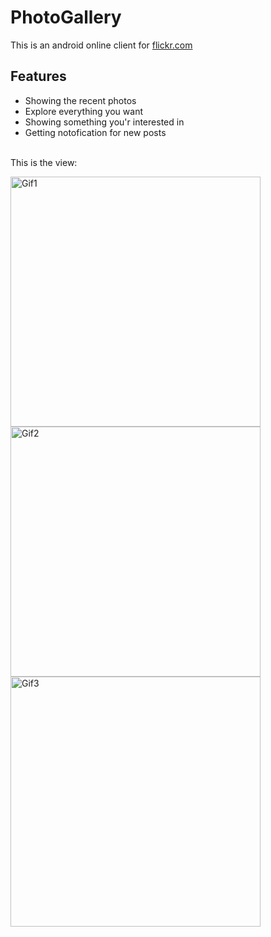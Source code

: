 # PhotoGallery
This is an android online client for [flickr.com](https://www.flickr.com/)
## Features
* Showing the recent photos
* Explore everything you want
* Showing something you'r interested in
* Getting notofication for new posts

<br/>
This is the view: <br/>
<p><img height="400" src="https://user-images.githubusercontent.com/52744015/106471356-c6f98980-64b6-11eb-852e-9f7db2d610d5.gif" alt="Gif1"/>
  <img height="400" src="https://user-images.githubusercontent.com/52744015/106471313-bc3ef480-64b6-11eb-8d8a-09d06a85666c.gif" alt="Gif2"/>
  <img height="400" src="https://user-images.githubusercontent.com/52744015/106471287-b6491380-64b6-11eb-8739-a6d73c501d10.gif" alt="Gif3"/>
</p>

